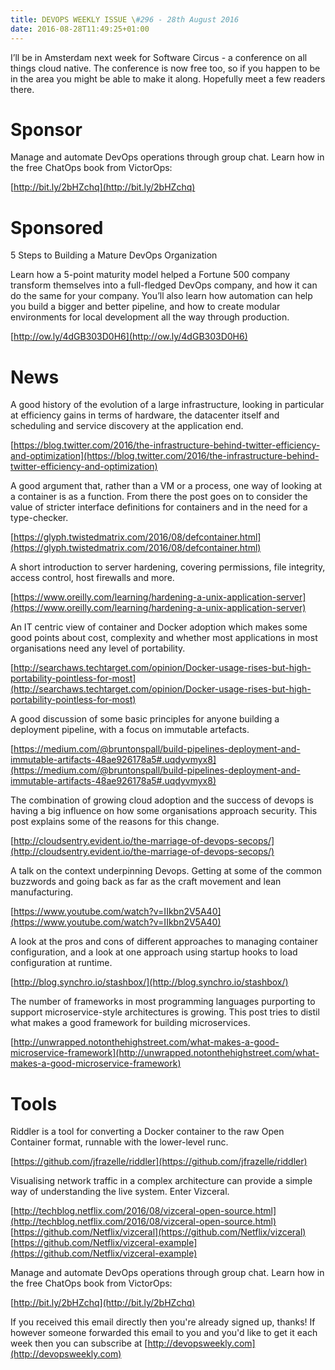 ```yaml
---
title: DEVOPS WEEKLY ISSUE \#296 - 28th August 2016 
date: 2016-08-28T11:49:25+01:00
---
```


I’ll be in Amsterdam next week for Software Circus - a conference on all things cloud native. The conference is now free too, so if you happen to be in the area you might be able to make it along. Hopefully meet a few readers there.


Sponsor
======

Manage and automate DevOps operations through group chat. Learn how in the free ChatOps book from VictorOps:

[http://bit.ly/2bHZchq](http://bit.ly/2bHZchq)


Sponsored
========

5 Steps to Building a Mature DevOps Organization

Learn how a 5-point maturity model helped a Fortune 500 company transform themselves into a full-fledged DevOps company, and how it can do the same for your company.  You’ll also learn how automation can help you build a bigger and better pipeline, and how to create modular environments for local development all the way through production.

[http://ow.ly/4dGB303D0H6](http://ow.ly/4dGB303D0H6)


News
====

A good history of the evolution of a large infrastructure, looking in particular at efficiency gains in terms of hardware, the datacenter itself and scheduling and service discovery at the application end.

[https://blog.twitter.com/2016/the-infrastructure-behind-twitter-efficiency-and-optimization](https://blog.twitter.com/2016/the-infrastructure-behind-twitter-efficiency-and-optimization)


A good argument that, rather than a VM or a process, one way of looking at a container is as a function. From there the post goes on to consider the value of stricter interface definitions for containers and in the need for a type-checker.

[https://glyph.twistedmatrix.com/2016/08/defcontainer.html](https://glyph.twistedmatrix.com/2016/08/defcontainer.html)


A short introduction to server hardening, covering permissions, file integrity, access control, host firewalls and more.

[https://www.oreilly.com/learning/hardening-a-unix-application-server](https://www.oreilly.com/learning/hardening-a-unix-application-server)


An IT centric view of container and Docker adoption which makes some good points about cost, complexity and whether most applications in most organisations need any level of portability.

[http://searchaws.techtarget.com/opinion/Docker-usage-rises-but-high-portability-pointless-for-most](http://searchaws.techtarget.com/opinion/Docker-usage-rises-but-high-portability-pointless-for-most)


A good discussion of some basic principles for anyone building a deployment pipeline, with a focus on immutable artefacts.

[https://medium.com/@bruntonspall/build-pipelines-deployment-and-immutable-artifacts-48ae926178a5#.uqdyvmyx8](https://medium.com/@bruntonspall/build-pipelines-deployment-and-immutable-artifacts-48ae926178a5#.uqdyvmyx8)


The combination of growing cloud adoption and the success of devops is having a big influence on how some organisations approach security. This post explains some of the reasons for this change.

[http://cloudsentry.evident.io/the-marriage-of-devops-secops/](http://cloudsentry.evident.io/the-marriage-of-devops-secops/)


A talk on the context underpinning Devops. Getting at some of the common buzzwords and going back as far as the craft movement and lean manufacturing.

[https://www.youtube.com/watch?v=IIkbn2V5A40](https://www.youtube.com/watch?v=IIkbn2V5A40)


A look at the pros and cons of different approaches to managing container configuration, and a look at one approach using startup hooks to load configuration at runtime.

[http://blog.synchro.io/stashbox/](http://blog.synchro.io/stashbox/)


The number of frameworks in most programming languages purporting to support microservice-style architectures is growing. This post tries to distil what makes a good framework for building microservices.

[http://unwrapped.notonthehighstreet.com/what-makes-a-good-microservice-framework](http://unwrapped.notonthehighstreet.com/what-makes-a-good-microservice-framework)


Tools
====

Riddler is a tool for converting a Docker container to the raw Open Container format, runnable with the lower-level runc.

[https://github.com/jfrazelle/riddler](https://github.com/jfrazelle/riddler)


Visualising network traffic in a complex architecture can provide a simple way of understanding the live system. Enter Vizceral.

[http://techblog.netflix.com/2016/08/vizceral-open-source.html](http://techblog.netflix.com/2016/08/vizceral-open-source.html)
[https://github.com/Netflix/vizceral](https://github.com/Netflix/vizceral)
[https://github.com/Netflix/vizceral-example](https://github.com/Netflix/vizceral-example)


Manage and automate DevOps operations through group chat. Learn how in the free ChatOps book from VictorOps:

[http://bit.ly/2bHZchq](http://bit.ly/2bHZchq)


If you received this email directly then you're already signed up, thanks! If however someone forwarded this email to you and you'd like to get it each week then you can subscribe at [http://devopsweekly.com](http://devopsweekly.com)

